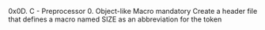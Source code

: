 0x0D. C - Preprocessor
0. Object-like Macro
mandatory
Create a header file that defines a macro named SIZE as an abbreviation for the token 
